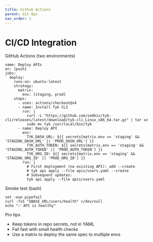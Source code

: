 ```yaml
---
title: Github Actions
parent: Git Ops
nav_order: 1
---
```


# CI/CD Integration

GitHub Actions (two environments)
```
name: Deploy APIs
on: [push]
jobs:
  deploy:
    runs-on: ubuntu-latest
    strategy:
      matrix:
        env: [staging, prod]
    steps:
      - uses: actions/checkout@v4
      - name: Install Tyk CLI
        run: |
          curl -L "https://github.com/sedkis/tyk-cli/releases/latest/download/tyk-cli_Linux_x86_64.tar.gz" | tar xz
          sudo mv tyk /usr/local/bin/tyk
      - name: Deploy API
        env:
          TYK_DASH_URL: ${{ secrets[matrix.env == 'staging' && 'STAGING_DASH_URL' || 'PROD_DASH_URL'] }}
          TYK_AUTH_TOKEN: ${{ secrets[matrix.env == 'staging' && 'STAGING_AUTH_TOKEN' || 'PROD_AUTH_TOKEN'] }}
          TYK_ORG_ID: ${{ secrets[matrix.env == 'staging' && 'STAGING_ORG_ID' || 'PROD_ORG_ID'] }}
        run: |
          # First deployment (no existing API): add --create
          # tyk api apply --file apis/users.yaml --create
          # Subsequent updates:
          tyk api apply --file apis/users.yaml
```

Smoke test (bash)
```
set -euo pipefail
curl -fsS "$BASE_URL/users/health" >/dev/null
echo "✅ API is healthy"
```

Pro tips
- Keep tokens in repo secrets, not in YAML
- Fail fast with small health checks
- Use a matrix to deploy the same spec to multiple envs
